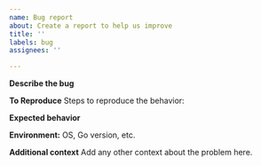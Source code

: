 ```yaml
---
name: Bug report
about: Create a report to help us improve
title: ''
labels: bug
assignees: ''

---
```


**Describe the bug**


**To Reproduce**
Steps to reproduce the behavior:

**Expected behavior**

**Environment:**
OS, Go version, etc.

**Additional context**
Add any other context about the problem here.
